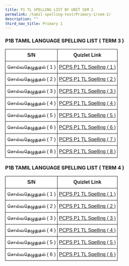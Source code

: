 ```yaml
---
title: P1 TL SPELLING LIST BY UNIT SEM 2
permalink: /tamil-spelling-test/Primary-1/sem-2/
description: ""
third_nav_title: Primary 1
---
```

### P1B TAMIL LANGUAGE SPELLING LIST ( TERM 3 )

<style type="text/css">
.tg  {border-collapse:collapse;border-spacing:0;margin:0px auto;}
.tg td{border-color:black;border-style:solid;border-width:1px;font-family:Arial, sans-serif;font-size:14px;
  overflow:hidden;padding:10px 5px;word-break:normal;}
.tg th{border-color:black;border-style:solid;border-width:1px;font-family:Arial, sans-serif;font-size:14px;
  font-weight:normal;overflow:hidden;padding:10px 5px;word-break:normal;}
.tg .tg-cbnv{background-color:#FFF;color:#4067AE;font-size:16px;text-align:center;vertical-align:middle}
.tg .tg-l70m{background-color:#FFF;font-size:16px;text-align:center;vertical-align:middle}
.tg .tg-st6x{background-color:#FFF;font-size:16px;font-weight:bold;text-align:center;vertical-align:middle}
</style>
<table class="tg">
<tbody>
  <tr>
    <td class="tg-st6x">S/N</td>
    <td class="tg-st6x">Quizlet Link</td>
  </tr>
  <tr>
    <td class="tg-l70m">சொல்வதெழுதுதல் ( 1 )</td>
    <td class="tg-cbnv"><a href="https://quizlet.com/_4k680u">PCPS P1 TL Spelling ( 1 )</a></td>
  </tr>
  <tr>
    <td class="tg-l70m">சொல்வதெழுதுதல் ( 2 )</td>
    <td class="tg-cbnv"><a href="https://quizlet.com/_4k68kj">PCPS P1 TL Spelling ( 2 )</a></td>
  </tr>
  <tr>
    <td class="tg-l70m">சொல்வதெழுதுதல் ( 3 )</td>
    <td class="tg-cbnv"><a href="https://quizlet.com/_4k68zs">PCPS P1 TL Spelling ( 3 )</a></td>
  </tr>
  <tr>
    <td class="tg-l70m">சொல்வதெழுதுதல் ( 4 )</td>
    <td class="tg-cbnv"><a href="https://quizlet.com/_4k6ejw">PCPS P1 TL Spelling ( 4 )</a></td>
  </tr>
  <tr>
    <td class="tg-l70m">சொல்வதெழுதுதல் ( 5 )</td>
    <td class="tg-cbnv"><a href="https://quizlet.com/_4k6f0h">PCPS P1 TL Spelling ( 5 )</a></td>
  </tr>
  <tr>
    <td class="tg-l70m">சொல்வதெழுதுதல் ( 6 )</td>
    <td class="tg-cbnv"><a href="https://quizlet.com/_4kd9tb">PCPS P1 TL Spelling ( 6 )</a></td>
  </tr>
  <tr>
    <td class="tg-l70m">சொல்வதெழுதுதல் ( 7 )</td>
    <td class="tg-cbnv"><a href="https://quizlet.com/_4kdaqh">PCPS P1 TL Spelling ( 7 )</a></td>
  </tr>
  <tr>
    <td class="tg-l70m">சொல்வதெழுதுதல் ( 8 )</td>
    <td class="tg-cbnv"><a href="https://quizlet.com/_4kdbq4"><span style="background-color:#FFF">PCPS P1 TL Spelling ( 8 )</span></a></td>
  </tr>
</tbody>
</table>


### P1B TAMIL LANGUAGE SPELLING LIST ( TERM 4 )

<style type="text/css">
.tg  {border-collapse:collapse;border-spacing:0;margin:0px auto;}
.tg td{border-color:black;border-style:solid;border-width:1px;font-family:Arial, sans-serif;font-size:14px;
  overflow:hidden;padding:10px 5px;word-break:normal;}
.tg th{border-color:black;border-style:solid;border-width:1px;font-family:Arial, sans-serif;font-size:14px;
  font-weight:normal;overflow:hidden;padding:10px 5px;word-break:normal;}
.tg .tg-cawn{background-color:#FFF;font-size:16px;font-weight:bold;text-align:center;vertical-align:top}
.tg .tg-rwiu{background-color:#FFF;font-size:16px;text-align:center;vertical-align:top}
.tg .tg-vlor{background-color:#FFF;color:#4067AE;font-size:16px;text-align:center;vertical-align:top}
</style>
<table class="tg">
<tbody>
  <tr>
    <td class="tg-cawn">S/N</td>
    <td class="tg-cawn">Quizlet Link</td>
  </tr>
  <tr>
    <td class="tg-rwiu">சொல்வதெழுதுதல் ( 1 )</td>
    <td class="tg-vlor"><a href="https://qrgo.page.link/ZpqU3">PCPS P1 TL Spelling ( 1 )</a></td>
  </tr>
  <tr>
    <td class="tg-rwiu">சொல்வதெழுதுதல் ( 2 )</td>
    <td class="tg-vlor"><a href="https://qrgo.page.link/cyHFu">PCPS P1 TL Spelling ( 2 )</a></td>
  </tr>
  <tr>
    <td class="tg-rwiu">சொல்வதெழுதுதல் ( 3 )</td>
    <td class="tg-vlor"><a href="https://qrgo.page.link/kmHo7">PCPS P1 TL Spelling ( 3 )</a></td>
  </tr>
  <tr>
    <td class="tg-rwiu">சொல்வதெழுதுதல் ( 4 )</td>
    <td class="tg-vlor"><a href="https://qrgo.page.link/dZAkh">PCPS P1 TL Spelling ( 4 )</a></td>
  </tr>
  <tr>
    <td class="tg-rwiu">சொல்வதெழுதுதல் ( 5 )</td>
    <td class="tg-vlor"><a href="https://qrgo.page.link/PR4J5">PCPS P1 TL Spelling ( 5 )</a></td>
  </tr>
  <tr>
    <td class="tg-rwiu">சொல்வதெழுதுதல் ( 6 )</td>
    <td class="tg-vlor"><a href="https://qrgo.page.link/BD3NP">PCPS P1 TL Spelling ( 6 )</a></td>
  </tr>
</tbody>
</table>
